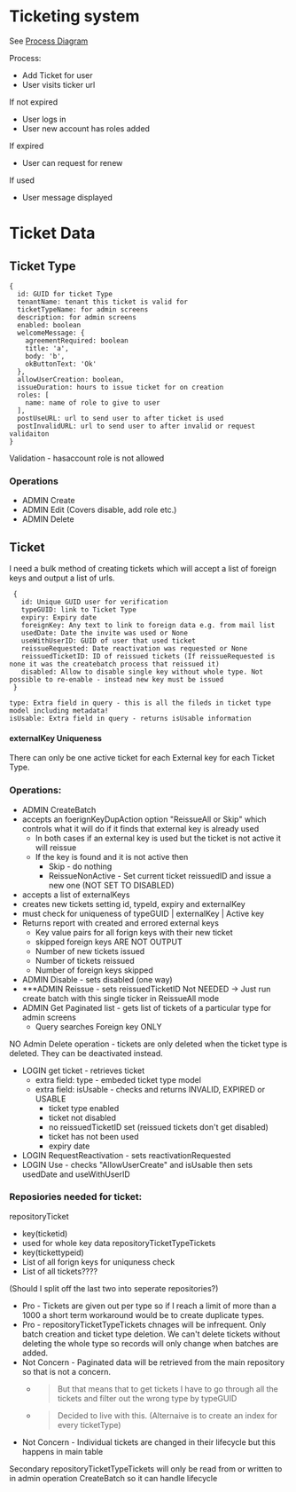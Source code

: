 # Ticketing system

See [Process Diagram](https://linkthethings.com/#/linkvis/charts/a3a86a2c-03ed-4e01-bc5c-d4ba4b57c213?v=560bb2da-e2f2-483b-bb3c-2f0be20b0cf3)

Process:

 - Add Ticket for user
 - User visits ticker url

If not expired
 - User logs in
 - User new account has roles added

If expired
 - User can request for renew

If used
 - User message displayed

# Ticket Data

## Ticket Type

```
{
  id: GUID for ticket Type
  tenantName: tenant this ticket is valid for
  ticketTypeName: for admin screens
  description: for admin screens
  enabled: boolean 
  welcomeMessage: {
    agreementRequired: boolean
    title: 'a',
    body: 'b',
    okButtonText: 'Ok'
  },
  allowUserCreation: boolean,
  issueDuration: hours to issue ticket for on creation
  roles: [
    name: name of role to give to user
  ],
  postUseURL: url to send user to after ticket is used
  postInvalidURL: url to send user to after invalid or request validaiton
}
```
Validation - hasaccount role is not allowed

### Operations
 - ADMIN Create
 - ADMIN Edit (Covers disable, add role etc.)
 - ADMIN Delete

## Ticket

I need a bulk method of creating tickets which will accept a list of foreign keys and output a list of urls.

```
 {
   id: Unique GUID user for verification
   typeGUID: link to Ticket Type
   expiry: Expiry date
   foreignKey: Any text to link to foreign data e.g. from mail list
   usedDate: Date the invite was used or None
   useWithUserID: GUID of user that used ticket
   reissueRequested: Date reactivation was requested or None
   reissuedTicketID: ID of reissued tickets (If reissueRequested is none it was the createbatch process that reissued it)
   disabled: Allow to disable single key without whole type. Not possible to re-enable - instead new key must be issued
 }

type: Extra field in query - this is all the fileds in ticket type model including metadata!
isUsable: Extra field in query - returns isUsable information
```

#### externalKey Uniqueness
There can only be one active ticket for each External key for each Ticket Type.

### Operations:
 - ADMIN CreateBatch
  - accepts an foerignKeyDupAction option "ReissueAll or Skip" which controls what it will do if it finds that external key is already used
    - In both cases if an external key is used but the ticket is not active it will reissue
    - If the key is found and it is not active then
      - Skip - do nothing
      - ReissueNonActive - Set current ticket reissuedID and issue a new one (NOT SET TO DISABLED)
  - accepts a list of externalKeys
  - creates new tickets setting id, typeId, expiry and externalKey
  - must check for uniqueness of typeGUID | externalKey | Active key
  - Returns report with created and errored external keys
    - Key value pairs for all forign keys with their new ticket
    - skipped foreign keys ARE NOT OUTPUT
    - Number of new tickets issued
    - Number of tickets reissued
    - Number of foreign keys skipped
 - ADMIN Disable - sets disabled (one way)
 - ***ADMIN Reissue - sets reissuedTicketID Not NEEDED -> Just run create batch with this single ticker in ReissueAll mode 
 - ADMIN Get Paginated list - gets list of tickets of a particular type for admin screens
   - Query searches Foreign key ONLY

NO Admin Delete operation - tickets are only deleted when the ticket type is deleted. They can be deactivated instead.

 - LOGIN get ticket - retrieves ticket
   - extra field: type - embeded ticket type model
   - extra field: isUsable - checks and returns INVALID, EXPIRED or USABLE
     - ticket type enabled
     - ticket not disabled
     - no reissuedTicketID set (reissued tickets don't get disabled) 
     - ticket has not been used
     - expiry date
 - LOGIN RequestReactivation - sets reactivationRequested
 - LOGIN Use - checks "AllowUserCreate" and isUsable then sets usedDate and useWithUserID

### Reposiories needed for ticket:

repositoryTicket
 - key(ticketid)
 - used for whole key data
repositoryTicketTypeTickets
 - key(tickettypeid)
 - List of all forign keys for uniquness check
 - List of all tickets???? 
 
 (Should I split off the last two into seperate repositories?) 
 - Pro - Tickets are given out per type so if I reach a limit of more than a 1000 a short term workaround would be to create duplicate types.
 - Pro - repositoryTicketTypeTickets chnages will be infrequent. Only batch creation and ticket type deletion. We can't delete tickets without deleting the whole type so records will only change when batches are added.
 - Not Concern - Paginated data will be retrieved from the main repository so that is not a concern.
   - > But that means that to get tickets I have to go through all the tickets and filter out the wrong type by typeGUID
   - > Decided to live with this. (Alternaive is to create an index for every ticketType) 
 - Not Concern - Individual tickets are changed in their lifecycle but this happens in main table

Secondary repositoryTicketTypeTickets will only be read from or written to in admin operation CreateBatch so it can handle lifecycle 

